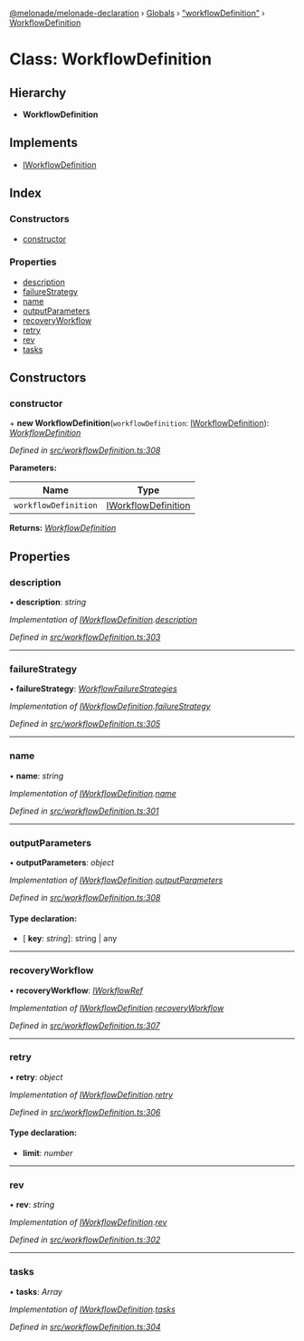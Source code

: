 [@melonade/melonade-declaration](../README.md) › [Globals](../globals.md) › ["workflowDefinition"](../modules/_workflowdefinition_.md) › [WorkflowDefinition](_workflowdefinition_.workflowdefinition.md)

# Class: WorkflowDefinition

## Hierarchy

* **WorkflowDefinition**

## Implements

* [IWorkflowDefinition](../interfaces/_workflowdefinition_.iworkflowdefinition.md)

## Index

### Constructors

* [constructor](_workflowdefinition_.workflowdefinition.md#constructor)

### Properties

* [description](_workflowdefinition_.workflowdefinition.md#description)
* [failureStrategy](_workflowdefinition_.workflowdefinition.md#failurestrategy)
* [name](_workflowdefinition_.workflowdefinition.md#name)
* [outputParameters](_workflowdefinition_.workflowdefinition.md#outputparameters)
* [recoveryWorkflow](_workflowdefinition_.workflowdefinition.md#recoveryworkflow)
* [retry](_workflowdefinition_.workflowdefinition.md#retry)
* [rev](_workflowdefinition_.workflowdefinition.md#rev)
* [tasks](_workflowdefinition_.workflowdefinition.md#tasks)

## Constructors

###  constructor

\+ **new WorkflowDefinition**(`workflowDefinition`: [IWorkflowDefinition](../interfaces/_workflowdefinition_.iworkflowdefinition.md)): *[WorkflowDefinition](_workflowdefinition_.workflowdefinition.md)*

*Defined in [src/workflowDefinition.ts:308](https://github.com/devit-tel/melonade-declaration/blob/f57d96e/src/workflowDefinition.ts#L308)*

**Parameters:**

Name | Type |
------ | ------ |
`workflowDefinition` | [IWorkflowDefinition](../interfaces/_workflowdefinition_.iworkflowdefinition.md) |

**Returns:** *[WorkflowDefinition](_workflowdefinition_.workflowdefinition.md)*

## Properties

###  description

• **description**: *string*

*Implementation of [IWorkflowDefinition](../interfaces/_workflowdefinition_.iworkflowdefinition.md).[description](../interfaces/_workflowdefinition_.iworkflowdefinition.md#optional-description)*

*Defined in [src/workflowDefinition.ts:303](https://github.com/devit-tel/melonade-declaration/blob/f57d96e/src/workflowDefinition.ts#L303)*

___

###  failureStrategy

• **failureStrategy**: *[WorkflowFailureStrategies](../enums/_state_.workflowfailurestrategies.md)*

*Implementation of [IWorkflowDefinition](../interfaces/_workflowdefinition_.iworkflowdefinition.md).[failureStrategy](../interfaces/_workflowdefinition_.iworkflowdefinition.md#optional-failurestrategy)*

*Defined in [src/workflowDefinition.ts:305](https://github.com/devit-tel/melonade-declaration/blob/f57d96e/src/workflowDefinition.ts#L305)*

___

###  name

• **name**: *string*

*Implementation of [IWorkflowDefinition](../interfaces/_workflowdefinition_.iworkflowdefinition.md).[name](../interfaces/_workflowdefinition_.iworkflowdefinition.md#name)*

*Defined in [src/workflowDefinition.ts:301](https://github.com/devit-tel/melonade-declaration/blob/f57d96e/src/workflowDefinition.ts#L301)*

___

###  outputParameters

• **outputParameters**: *object*

*Implementation of [IWorkflowDefinition](../interfaces/_workflowdefinition_.iworkflowdefinition.md).[outputParameters](../interfaces/_workflowdefinition_.iworkflowdefinition.md#optional-outputparameters)*

*Defined in [src/workflowDefinition.ts:308](https://github.com/devit-tel/melonade-declaration/blob/f57d96e/src/workflowDefinition.ts#L308)*

#### Type declaration:

* \[ **key**: *string*\]: string | any

___

###  recoveryWorkflow

• **recoveryWorkflow**: *[IWorkflowRef](../interfaces/_workflowdefinition_.iworkflowref.md)*

*Implementation of [IWorkflowDefinition](../interfaces/_workflowdefinition_.iworkflowdefinition.md).[recoveryWorkflow](../interfaces/_workflowdefinition_.iworkflowdefinition.md#optional-recoveryworkflow)*

*Defined in [src/workflowDefinition.ts:307](https://github.com/devit-tel/melonade-declaration/blob/f57d96e/src/workflowDefinition.ts#L307)*

___

###  retry

• **retry**: *object*

*Implementation of [IWorkflowDefinition](../interfaces/_workflowdefinition_.iworkflowdefinition.md).[retry](../interfaces/_workflowdefinition_.iworkflowdefinition.md#optional-retry)*

*Defined in [src/workflowDefinition.ts:306](https://github.com/devit-tel/melonade-declaration/blob/f57d96e/src/workflowDefinition.ts#L306)*

#### Type declaration:

* **limit**: *number*

___

###  rev

• **rev**: *string*

*Implementation of [IWorkflowDefinition](../interfaces/_workflowdefinition_.iworkflowdefinition.md).[rev](../interfaces/_workflowdefinition_.iworkflowdefinition.md#rev)*

*Defined in [src/workflowDefinition.ts:302](https://github.com/devit-tel/melonade-declaration/blob/f57d96e/src/workflowDefinition.ts#L302)*

___

###  tasks

• **tasks**: *Array*

*Implementation of [IWorkflowDefinition](../interfaces/_workflowdefinition_.iworkflowdefinition.md).[tasks](../interfaces/_workflowdefinition_.iworkflowdefinition.md#tasks)*

*Defined in [src/workflowDefinition.ts:304](https://github.com/devit-tel/melonade-declaration/blob/f57d96e/src/workflowDefinition.ts#L304)*
